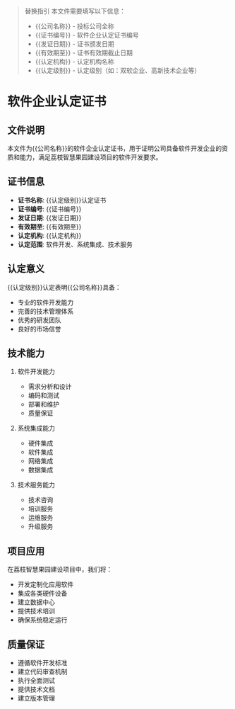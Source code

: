 > 替换指引
> 本文件需要填写以下信息：
> - {{公司名称}} - 投标公司全称
> - {{证书编号}} - 软件企业认定证书编号
> - {{发证日期}} - 证书颁发日期
> - {{有效期至}} - 证书有效期截止日期
> - {{认定机构}} - 认定机构名称
> - {{认定级别}} - 认定级别（如：双软企业、高新技术企业等）

# 软件企业认定证书

## 文件说明
本文件为{{公司名称}}的软件企业认定证书，用于证明公司具备软件开发企业的资质和能力，满足荔枝智慧果园建设项目的软件开发要求。

## 证书信息
- **证书名称**: {{认定级别}}认定证书
- **证书编号**: {{证书编号}}
- **发证日期**: {{发证日期}}
- **有效期至**: {{有效期至}}
- **认定机构**: {{认定机构}}
- **认定范围**: 软件开发、系统集成、技术服务

## 认定意义
{{认定级别}}认定表明{{公司名称}}具备：
- 专业的软件开发能力
- 完善的技术管理体系
- 优秀的研发团队
- 良好的市场信誉

## 技术能力
1. 软件开发能力
   - 需求分析和设计
   - 编码和测试
   - 部署和维护
   - 质量保证

2. 系统集成能力
   - 硬件集成
   - 软件集成
   - 网络集成
   - 数据集成

3. 技术服务能力
   - 技术咨询
   - 培训服务
   - 运维服务
   - 升级服务

## 项目应用
在荔枝智慧果园建设项目中，我们将：
- 开发定制化应用软件
- 集成各类硬件设备
- 建立数据中心
- 提供技术培训
- 确保系统稳定运行

## 质量保证
- 遵循软件开发标准
- 建立代码审查机制
- 执行全面测试
- 提供技术文档
- 建立版本管理
